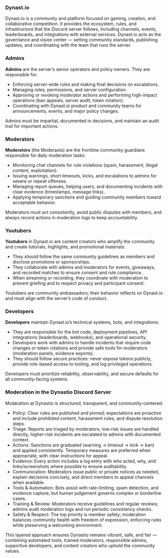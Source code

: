 ### Dynast.io
Dynast.io is a community and platform focused on gaming, creation, and collaborative competition. It provides the ecosystem, rules, and infrastructure that the Discord server follows, including channels, events, leaderboards, and integrations with external services. Dynast.io acts as the governance and vision center — setting community standards, publishing updates, and coordinating with the team that runs the server.

### Admins
**Admins** are the server’s senior operators and policy owners. They are responsible for:
- Enforcing server-wide rules and making final decisions on escalations.
- Managing roles, permissions, and server configuration.
- Approving or revoking moderator actions and performing high-impact operations (ban appeals, server audit, token rotation).
- Coordinating with Dynast.io product and community teams for announcements, events, and major policy changes.

Admins must be impartial, documented in decisions, and maintain an audit trail for important actions.

### Moderators
**Moderators** (the Moderaots) are the frontline community guardians responsible for daily moderation tasks:
- Monitoring chat channels for rule violations (spam, harassment, illegal content, exploitation).
- Issuing warnings, short timeouts, kicks, and escalations to admins for severe or repeat offenses.
- Managing report queues, helping users, and documenting incidents with clear evidence (timestamps, message links).
- Applying temporary sanctions and guiding community members toward acceptable behavior.

Moderators must act consistently, avoid public disputes with members, and always record actions in moderation logs to keep accountability.

### Youtubers
**Youtubers** in Dynast.io are content creators who amplify the community and create tutorials, highlights, and promotional materials:
- They should follow the same community guidelines as members and disclose promotions or sponsorships.
- They collaborate with admins and moderators for events, giveaways, and recorded matches to ensure consent and rule compliance.
- When streaming or recording, they coordinate with moderation to prevent griefing and to respect privacy and participant consent.

Youtubers are community ambassadors; their behavior reflects on Dynast.io and must align with the server’s code of conduct.

### Developers
**Developers** maintain Dynast.io’s technical systems, bots, and integrations:
- They are responsible for the bot code, deployment pipelines, API integrations (leaderboards, webhooks), and operational security.
- Developers work with admins to handle incidents that require code changes or token rotations and provide safe tools for moderators (moderation panels, evidence exports).
- They should follow secure practices: never expose tokens publicly, provide role-based access to tooling, and log privileged operations.

Developers must prioritize reliability, observability, and secure defaults for all community-facing systems.

### Moderation in the Dynastio Discord Server
Moderation at Dynastio is structured, transparent, and community-centered:
- Policy: Clear rules are published and pinned; expectations are proactive and include prohibited content, harassment rules, and dispute resolution steps.
- Triage: Reports are triaged by moderators; low-risk issues are handled directly, higher-risk incidents are escalated to admins with documented context.
- Actions: Sanctions are graduated (warning → timeout → kick → ban) and applied consistently. Temporary measures are preferred when appropriate, with clear instructions for appeal.
- Evidence: Every action includes a log entry with who acted, why, and links/screenshots where possible to ensure auditability.
- Communication: Moderators issue public or private notices as needed, explain decisions concisely, and direct members to appeal channels when available.
- Tools & Automation: Bots assist with rate-limiting, spam detection, and evidence capture, but human judgement governs complex or borderline cases.
- Training & Review: Moderators receive guidelines and regular reviews; admins audit moderation logs and run periodic consistency checks.
- Safety & Respect: The top priority is member safety; moderation balances community health with freedom of expression, enforcing rules while preserving a welcoming environment.

This layered approach ensures Dynastio remains vibrant, safe, and fair — combining automated tools, trained moderators, responsible admins, supportive developers, and content creators who uphold the community values.

